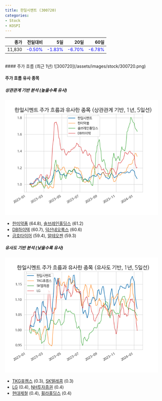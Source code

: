```yaml
---
title: 한일시멘트 (300720)
categories:
- Stock
- KOSPI
---
```


|종가|전일대비|5일|20일|60일|
|---:|-------:|--:|---:|---:|
|11,830|<span style="color: blue">-0.50%</span>|<span style="color: blue">-1.83%</span>|<span style="color: blue">-6.70%</span>|<span style="color: blue">-6.78%</span>|

<!-- more -->
<br>
#### 주가 흐름 (최근 1년)
![300720](/assets/images/stock/300720.png)


#### 주가 흐름 유사 종목


##### 상관관계 기반 분석 (높을수록 유사)
![300720](/assets/images/stock/300720_corr.png)
- [한미약품](/128940/) (64.8), [솔브레인홀딩스](/036830/) (61.2)
- [DB하이텍](/000990/) (60.7), [덕산네오룩스](/213420/) (60.6)
- [금호타이어](/073240/) (59.4), [알테오젠](/196170/) (59.3)


##### 유사도 기반 분석 (낮을수록 유사)	
![300720](/assets/images/stock/300720_sim.png)
- [TKG휴켐스](/069260/) (0.3), [SK텔레콤](/017670/) (0.3)
- [LG](/003550/) (0.4), [NH투자증권](/005940/) (0.4)
- [현대제철](/004020/) (0.4), [휠라홀딩스](/081660/) (0.4)